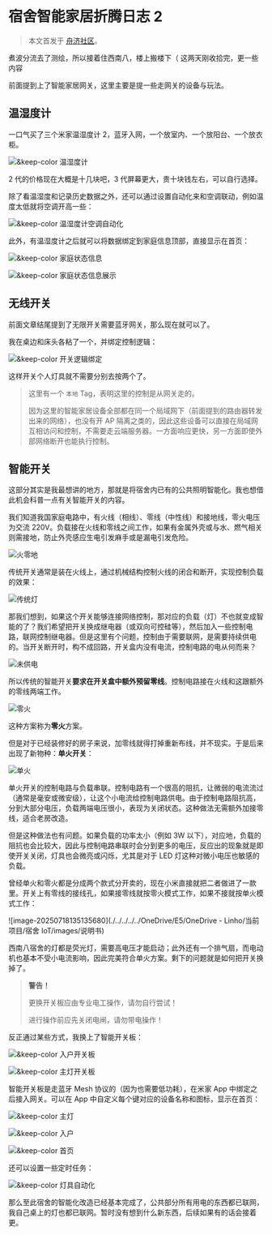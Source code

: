 # 宿舍智能家居折腾日志 2

> 本文首发于 [舟济社区](https://home.tongji.icu/t/topic/2070)。

煮波分流去了测绘，所以接着住西南八，楼上搬楼下（
这两天刚收拾完，更一些内容

前面提到上了智能家居网关，这里主要是提一些走网关的设备与玩法。

## 温湿度计

一口气买了三个米家温湿度计 2，蓝牙入网，一个放室内、一个放阳台、一个放衣柜。

![&keep-color 温湿度计](./images/温湿度计-1754917225699-70.jpg)

2 代的价格现在大概是十几块吧，3 代屏幕更大，贵十块钱左右，可以自行选择。

除了看温湿度和记录历史数据之外，还可以通过设置自动化来和空调联动，例如温度太低就将空调开高一些：

![&keep-color 温湿度计空调自动化](./images/温湿度计空调自动化-1754917225699-71.jpg)

此外，有温湿度计之后就可以将数据绑定到家庭信息顶部，直接显示在首页：

![&keep-color 家庭状态信息](./images/家庭状态信息-1754917225699-74.jpg)

![&keep-color 家庭状态信息展示](./images/家庭状态信息展示-1754917225699-73.jpg)

## 无线开关

前面文章结尾提到了无限开关需要蓝牙网关，那么现在就可以了。

我在桌边和床头各粘了一个，并绑定控制逻辑：

![&keep-color 开关逻辑绑定](./images/开关逻辑绑定-1754917225699-76.jpg)

这样开关个人灯具就不需要分别去按两个了。

> 这里有一个 `本地` Tag，表明这里的控制是从网关走的。
>
> 因为这里的智能家居设备全部都在同一个局域网下（前面提到的路由器转发出来的网络），也没有开 AP 隔离之类的，因此这些设备可以直接在局域网互相访问和控制，不需要走云端服务器。一方面响应更快，另一方面即使外部网络断开也能执行控制。

## 智能开关

这部分其实是我最想讲的地方，那就是将宿舍内已有的公共照明智能化。我也想借此机会科普一点有关智能开关的内容。

我们知道我国家庭电路中，有火线（相线）、零线（中性线）和接地线，零火电压为交流 220V。负载接在火线和零线之间工作，如果有金属外壳或与水、燃气相关则需接地，防止外壳感应生电引发麻手或是漏电引发危险。

![火零地](./images/火零地-1754917225699-77.jpg)

传统开关通常是装在火线上，通过机械结构控制火线的闭合和断开，实现控制负载的效果：

![传统灯](./images/传统灯-1754917225699-75.jpg)

那我们想到，如果这个开关能够连接网络控制，那对应的负载（灯）不也就变成智能的了？我们希望把开关换成继电器（或双向可控硅等），然后加入一些控制电路，联网控制继电器。但是这里有个问题，控制由于需要联网，是需要持续供电的。当开关断开时，构不成回路，开关盒内没有电流，控制电路的电从何而来？

![未供电](./images/未供电-1754917225699-72.jpg)

所以传统的智能开关**要求在开关盒中额外预留零线**。控制电路接在火线和这跟额外的零线两端工作。

![零火](./images/零火-1754917225699-78.jpg)

这种方案称为**零火**方案。

但是对于已经装修好的房子来说，加零线就得打掉重新布线，并不现实。于是后来出现了新物种：**单火开关**：

![单火](./images/单火-1754917225699-80.jpg)

单火开关的控制电路与负载串联。控制电路有一个很高的阻抗，让微弱的电流流过（通常是毫安或微安级），让这个小电流给控制电路供电。由于控制电路阻抗高，分到大部分电压，负载两端电压很小，表现为关闭状态。这种做法无需额外加接零线，适合老房改造。

但是这种做法也有问题。如果负载的功率太小（例如 3W 以下），对应地，负载的阻抗也会比较大，因此与控制电路串联时会分到更多的电压，反应出的现象就是即使开关关闭，灯具也会微亮或闪烁，尤其是对于 LED 灯这种对微小电压也敏感的负载。

曾经单火和零火都是分成两个款式分开卖的，现在小米直接就把二者做进了一款里。开关上有零线的接线孔，如果接零线就按零火模式工作，如果不接就按单火模式工作：

![image-20250718135135680](./../../../../OneDrive/E5/OneDrive - Linho/当前项目/宿舍 IoT/images/说明书)

西南八宿舍的灯都是荧光灯，需要高电压才能启动；此外还有一个排气扇，而电动机也基本不受小电流影响，因此完美符合单火方案。剩下的问题就是如何把开关换掉了。

> **警告！**
>
> 更换开关板应由专业电工操作，请勿自行尝试！
>
> 进行操作前应先关闭电闸，请勿带电操作！

反正通过某些方式，我换上了智能开关板：

![&keep-color 入户开关板](./images/入户开关板-1754917225699-81.jpg)

![&keep-color 主灯开关板](./images/主灯开关板-1754917225699-79.jpg)

智能开关板是走蓝牙 Mesh 协议的（因为也需要低功耗），在米家 App 中绑定之后接入网关。可以在 App 中自定义每个键对应的设备名称和图标，显示在首页：

![&keep-color 主灯](./images/主灯-1754917225699-82.jpg)

![&keep-color 入户](./images/入户-1754917225699-85.jpg)

![&keep-color 首页](./images/首页-1754917225699-83.jpg)

还可以设置一些定时任务：

![&keep-color 灯具自动化](./images/灯具自动化-1754917225699-84.jpg)

那么至此宿舍的智能化改造已经基本完成了，公共部分所有用电的东西都已联网，我自己桌上的灯也都已联网。暂时没有想到什么新东西，后续如果有的话会接着更。